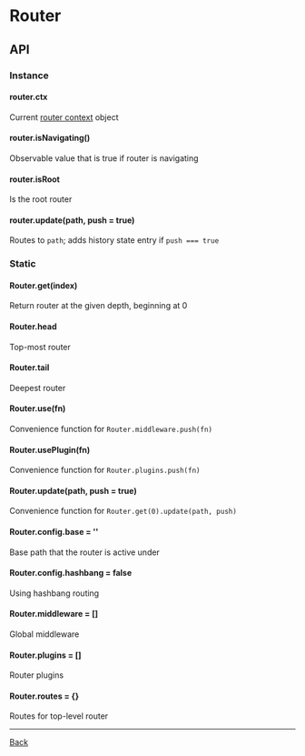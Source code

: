 # Router

## API

### Instance

#### router.ctx
Current [router context](./context.md) object

#### router.isNavigating()
Observable value that is true if router is navigating

#### router.isRoot
Is the root router

#### router.update(path, push = true)
Routes to `path`; adds history state entry if `push === true`

### Static

#### Router.get(index)
Return router at the given depth, beginning at 0

#### Router.head
Top-most router

#### Router.tail
Deepest router

#### Router.use(fn)
Convenience function for `Router.middleware.push(fn)`

#### Router.usePlugin(fn)
Convenience function for `Router.plugins.push(fn)`

#### Router.update(path, push = true)
Convenience function for `Router.get(0).update(path, push)`

#### Router.config.base = ''
Base path that the router is active under

#### Router.config.hashbang = false
Using hashbang routing

#### Router.middleware = []
Global middleware

#### Router.plugins = []
Router plugins

#### Router.routes = {}
Routes for top-level router

---

[Back](./README.md)
